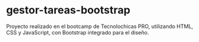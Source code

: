 # gestor-tareas-bootstrap
Proyecto realizado en el bootcamp de Tecnolochicas PRO, utilizando HTML, CSS y JavaScript, con Bootstrap integrado para el diseño.
